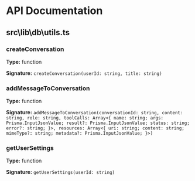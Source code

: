 # API Documentation

## src\lib\db\utils.ts

### createConversation



**Type:** function

**Signature:** `createConversation(userId: string, title: string)`

### addMessageToConversation



**Type:** function

**Signature:** `addMessageToConversation(conversationId: string, content: string, role: string, toolCalls: Array<{
    name: string;
    args: Prisma.InputJsonValue;
    result?: Prisma.InputJsonValue;
    status: string;
    error?: string;
  }>, resources: Array<{
    uri: string;
    content: string;
    mimeType?: string;
    metadata?: Prisma.InputJsonValue;
  }>)`

### getUserSettings



**Type:** function

**Signature:** `getUserSettings(userId: string)`